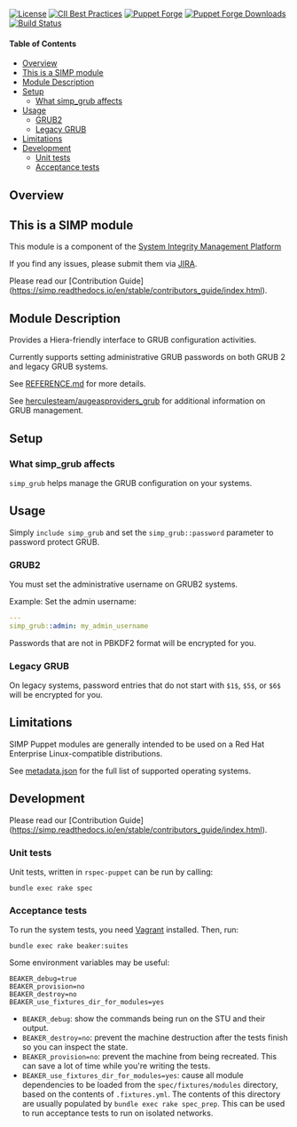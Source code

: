 [![License](https://img.shields.io/:license-apache-blue.svg)](https://www.apache.org/licenses/LICENSE-2.0.html)
[![CII Best Practices](https://bestpractices.coreinfrastructure.org/projects/73/badge)](https://bestpractices.coreinfrastructure.org/projects/73)
[![Puppet Forge](https://img.shields.io/puppetforge/v/simp/simp_grub.svg)](https://forge.puppetlabs.com/simp/simp_grub)
[![Puppet Forge Downloads](https://img.shields.io/puppetforge/dt/simp/simp_grub.svg)](https://forge.puppetlabs.com/simp/simp_grub)
[![Build Status](https://travis-ci.org/simp/pupmod-simp-simp_grub.svg)](https://travis-ci.org/simp/pupmod-simp-simp_grub)

#### Table of Contents

<!-- vim-markdown-toc GFM -->

* [Overview](#overview)
* [This is a SIMP module](#this-is-a-simp-module)
* [Module Description](#module-description)
* [Setup](#setup)
  * [What simp_grub affects](#what-simp_grub-affects)
* [Usage](#usage)
  * [GRUB2](#grub2)
  * [Legacy GRUB](#legacy-grub)
* [Limitations](#limitations)
* [Development](#development)
  * [Unit tests](#unit-tests)
  * [Acceptance tests](#acceptance-tests)

<!-- vim-markdown-toc -->

## Overview

## This is a SIMP module

This module is a component of the [System Integrity Management Platform](https://simp-project.com)

If you find any issues, please submit them via [JIRA](https://simp-project.atlassian.net/).

Please read our [Contribution Guide] (https://simp.readthedocs.io/en/stable/contributors_guide/index.html).

## Module Description

Provides a Hiera-friendly interface to GRUB configuration activities.

Currently supports setting administrative GRUB passwords on both GRUB 2 and
legacy GRUB systems.

See [REFERENCE.md](REFERENCE.md) for more details.

See [herculesteam/augeasproviders_grub](https://forge.puppet.com/modules/herculesteam/augeasproviders_grub)
for additional information on GRUB management.

## Setup

### What simp_grub affects

`simp_grub` helps manage the GRUB configuration on your systems.

## Usage

Simply ``include simp_grub`` and set the ``simp_grub::password`` parameter to
password protect GRUB.

### GRUB2

You must set the administrative username on GRUB2 systems.

Example: Set the admin username:

```yaml
---
simp_grub::admin: my_admin_username
```

Passwords that are not in PBKDF2 format will be encrypted for you.

### Legacy GRUB

On legacy systems, password entries that do not start with `$1$`, `$5$`, or
`$6$` will be encrypted for you.

## Limitations

SIMP Puppet modules are generally intended to be used on a Red Hat Enterprise
Linux-compatible distributions.

See [metadata.json](./metadata.json) for the full list of supported operating
systems.

## Development

Please read our [Contribution Guide] (https://simp.readthedocs.io/en/stable/contributors_guide/index.html).

### Unit tests

Unit tests, written in ``rspec-puppet`` can be run by calling:

```shell
bundle exec rake spec
```

### Acceptance tests

To run the system tests, you need [Vagrant](https://www.vagrantup.com/) installed. Then, run:

```shell
bundle exec rake beaker:suites
```

Some environment variables may be useful:

```shell
BEAKER_debug=true
BEAKER_provision=no
BEAKER_destroy=no
BEAKER_use_fixtures_dir_for_modules=yes
```

* `BEAKER_debug`: show the commands being run on the STU and their output.
* `BEAKER_destroy=no`: prevent the machine destruction after the tests finish so you can inspect the state.
* `BEAKER_provision=no`: prevent the machine from being recreated. This can save a lot of time while you're writing the tests.
* `BEAKER_use_fixtures_dir_for_modules=yes`: cause all module dependencies to be loaded from the `spec/fixtures/modules` directory, based on the contents of `.fixtures.yml`.  The contents of this directory are usually populated by `bundle exec rake spec_prep`.  This can be used to run acceptance tests to run on isolated networks.
